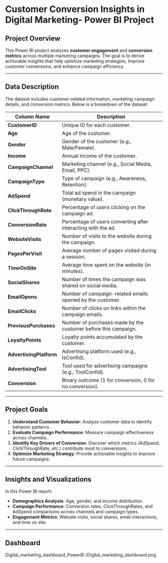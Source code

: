 # Customer Conversion Insights in Digital Marketing- Power BI Project

## Project Overview
This Power BI project analyzes **customer engagement** and **conversion metrics** across multiple marketing campaigns. The goal is to derive actionable insights that help optimize marketing strategies, improve customer conversions, and enhance campaign efficiency.

---

## Data Description
The dataset includes customer-related information, marketing campaign details, and conversion metrics. Below is a breakdown of the dataset:

| **Column Name**           | **Description**                                                                 |
|---------------------------|-------------------------------------------------------------------------------|
| **CustomerID**            | Unique ID for each customer.                                                  |
| **Age**                   | Age of the customer.                                                          |
| **Gender**                | Gender of the customer (e.g., Male/Female).                                   |
| **Income**                | Annual income of the customer.                                                |
| **CampaignChannel**       | Marketing channel (e.g., Social Media, Email, PPC).                           |
| **CampaignType**          | Type of campaign (e.g., Awareness, Retention).                                |
| **AdSpend**               | Total ad spend in the campaign (monetary value).                              |
| **ClickThroughRate**      | Percentage of users clicking on the campaign ad.                              |
| **ConversionRate**        | Percentage of users converting after interacting with the ad.                 |
| **WebsiteVisits**         | Number of visits to the website during the campaign.                          |
| **PagesPerVisit**         | Average number of pages visited during a session.                             |
| **TimeOnSite**            | Average time spent on the website (in minutes).                               |
| **SocialShares**          | Number of times the campaign was shared on social media.                      |
| **EmailOpens**            | Number of campaign-related emails opened by the customer.                     |
| **EmailClicks**           | Number of clicks on links within the campaign emails.                         |
| **PreviousPurchases**     | Number of purchases made by the customer before this campaign.                |
| **LoyaltyPoints**         | Loyalty points accumulated by the customer.                                   |
| **AdvertisingPlatform**   | Advertising platform used (e.g., IsConfid).                                   |
| **AdvertisingTool**       | Tool used for advertising campaigns (e.g., ToolConfid).                       |
| **Conversion**            | Binary outcome (1 for conversion, 0 for no conversion).                       |

---

## Project Goals

1. **Understand Customer Behavior**: Analyze customer data to identify behavior patterns.
2. **Evaluate Campaign Performance**: Measure campaign effectiveness across channels.
3. **Identify Key Drivers of Conversion**: Discover which metrics (AdSpend, ClickThroughRate, etc.) contribute most to conversions.
4. **Optimize Marketing Strategy**: Provide actionable insights to improve future campaigns.

---

## Insights and Visualizations

In this Power BI report:
- **Demographics Analysis**: Age, gender, and income distribution.
- **Campaign Performance**: Conversion rates, ClickThroughRates, and AdSpend comparisons across channels and campaign types.
- **Engagement Metrics**: Website visits, social shares, email interactions, and time on site.


---

## Dashboard 
Digital_marketing_dashboard_PowerBI
/Digital_marketing_dashboard.png

